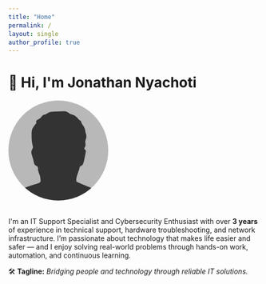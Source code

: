 ```yaml
---
title: "Home"
permalink: /
layout: single
author_profile: true
---
```


# 👋 Hi, I'm Jonathan Nyachoti

<img src="/assets/images/bio-photo.jpg" alt="Jonathan Nyachoti" width="200" style="border-radius: 50%; margin-bottom: 1rem;" />

I'm an IT Support Specialist and Cybersecurity Enthusiast with over **3 years** of experience in technical support, hardware troubleshooting, and network infrastructure. I’m passionate about technology that makes life easier and safer — and I enjoy solving real-world problems through hands-on work, automation, and continuous learning.

🛠 **Tagline:** *Bridging people and technology through reliable IT solutions.*
